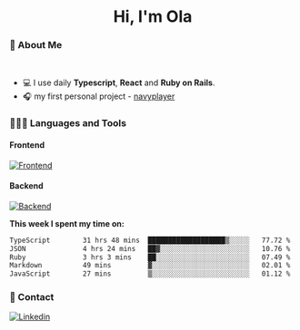 <h1 align="center">Hi, I'm Ola</h1>

### 💅 About Me

<br/>

- 💻 I use daily **Typescript**, **React** and **Ruby on Rails**.
- 🎧 my first personal project - [navyplayer](https://navyplayer.netlify.app/)

### 👩🏻‍💻 Languages and Tools

#### Frontend

[![Frontend](https://skillicons.dev/icons?i=react,nextjs,ts,js,html,css,scss,tailwind)](https://skillicons.dev)

#### Backend
[![Backend](https://skillicons.dev/icons?i=nodejs,express,nestjs,rails,graphql)](https://skillicons.dev)

**This week I spent my time on:**

<!--START_SECTION:waka-->

```txt
TypeScript        31 hrs 48 mins  ███████████████████▒░░░░░   77.72 %
JSON              4 hrs 24 mins   ██▓░░░░░░░░░░░░░░░░░░░░░░   10.76 %
Ruby              3 hrs 3 mins    ██░░░░░░░░░░░░░░░░░░░░░░░   07.49 %
Markdown          49 mins         ▓░░░░░░░░░░░░░░░░░░░░░░░░   02.01 %
JavaScript        27 mins         ▒░░░░░░░░░░░░░░░░░░░░░░░░   01.12 %
```

<!--END_SECTION:waka-->

### 📨 Contact
  
[![Linkedin](https://skillicons.dev/icons?i=linkedin)](https://linkedin.com/in/aleksandra-kamińska)
